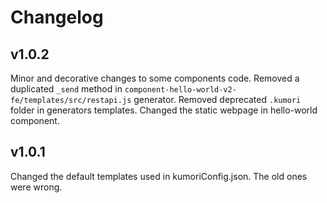 # Changelog

## v1.0.2

Minor and decorative changes to some components code.
Removed a duplicated `_send` method in `component-hello-world-v2-fe/templates/src/restapi.js` generator.
Removed deprecated `.kumori` folder in generators templates.
Changed the static webpage in hello-world component.

## v1.0.1

Changed the default templates used in kumoriConfig.json. The old ones were wrong.
